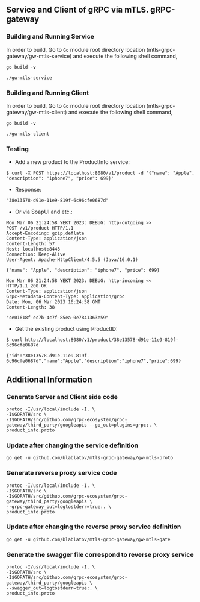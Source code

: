 ## Service and Client of gRPC via mTLS. gRPC-gateway

### Building and Running Service

In order to build, Go to ``Go`` module root directory location (mtls-grpc-gateway/gw-mtls-service) and execute the following
 shell command,
```
go build -v 
```  
```
./gw-mtls-service
```

### Building and Running Client   

In order to build, Go to ``Go`` module root directory location (mtls-grpc-gateway/gw-mtls-client) and execute the following
 shell command,
```
go build -v
```  
```
./gw-mtls-client
```

### Testing

* Add a new product to the ProductInfo service:  
```
$ curl -X POST https://localhost:8080/v1/product -d '{"name": "Apple", "description": "iphone7", "price": 699}'
```
* Response:   
```
"38e13578-d91e-11e9-819f-6c96cfe0687d"
```

* Or via SoapUI and etc.:  
```
Mon Mar 06 21:24:58 YEKT 2023: DEBUG: http-outgoing >> 
POST /v1/product HTTP/1.1
Accept-Encoding: gzip,deflate
Content-Type: application/json
Content-Length: 57
Host: localhost:8443
Connection: Keep-Alive
User-Agent: Apache-HttpClient/4.5.5 (Java/16.0.1)

{"name": "Apple", "description": "iphone7", "price": 699}

Mon Mar 06 21:24:58 YEKT 2023: DEBUG: http-incoming << 
HTTP/1.1 200 OK
Content-Type: application/json
Grpc-Metadata-Content-Type: application/grpc
Date: Mon, 06 Mar 2023 16:24:58 GMT
Content-Length: 38

"ce01618f-ec7b-4c7f-85ea-0e7841363e59"
```

* Get the existing product using ProductID:  
```
$ curl http://localhost:8080/v1/product/38e13578-d91e-11e9-819f-6c96cfe0687d

{"id":"38e13578-d91e-11e9-819f-6c96cfe0687d","name":"Apple","description":"iphone7","price":699}
```

## Additional Information

### Generate Server and Client side code 
``` 
protoc -I/usr/local/include -I. \
-I$GOPATH/src \
-I$GOPATH/src/github.com/grpc-ecosystem/grpc-gateway/third_party/googleapis --go_out=plugins=grpc:. \
product_info.proto
```

### Update after changing the service definition
``` 
go get -u github.com/blablatov/mtls-grpc-gateway/gw-mtls-proto
```

### Generate reverse proxy service code
```
protoc -I/usr/local/include -I. \
-I$GOPATH/src \
-I$GOPATH/src/github.com/grpc-ecosystem/grpc-gateway/third_party/googleapis \
--grpc-gateway_out=logtostderr=true:. \
product_info.proto
```

### Update after changing the reverse proxy service definition
``` 
go get -u github.com/blablatov/mtls-grpc-gateway/gw-mtls-gate
```

### Generate the swagger file correspond to reverse proxy service
```
protoc -I/usr/local/include -I. \
-I$GOPATH/src \
-I$GOPATH/src/github.com/grpc-ecosystem/grpc-gateway/third_party/googleapis \
--swagger_out=logtostderr=true:. \
product_info.proto
```

